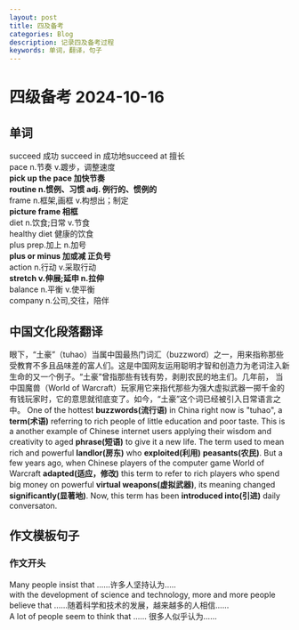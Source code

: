 ```yaml
---
layout: post
title: 四及备考
categories: Blog
description: 记录四及备考过程
keywords: 单词，翻译，句子
---
```


# 四级备考 2024-10-16
## 单词
succeed 成功
succeed in 成功地succeed at 擅长  
pace n.节奏  v.踱步，调整速度  
**pick up the pace 加快节奏**  
**routine n.惯例、习惯 adj. 例行的、惯例的**    
frame n.框架,画框 v.构想出；制定    
**picture frame 相框**  
diet n.饮食;日常 v.节食  
healthy diet 健康的饮食  
plus prep.加上 n.加号  
**plus or minus 加或减 正负号**  
action n.行动 v.采取行动  
**stretch v.伸展;延申 n.拉伸**  
balance n.平衡 v.使平衡  
company n.公司,交往，陪伴  
## 中国文化段落翻译  
眼下，“土豪”（tuhao）当属中国最热门词汇（buzzword）之一，用来指称那些受教育不多且品味差的富人们。这是中国网友运用聪明才智和创造力为老词注入新生命的又一个例子。“土豪”曾指那些有钱有势，剥削农民的地主们。几年前， 当中国魔兽（World of Warcraft）玩家用它来指代那些为强大虚拟武器一掷千金的有钱玩家时，它的意思就彻底变了。如今，“土豪”这个词已经被引入日常语言之中。
 One of the hottest **buzzwords(流行语)** in China right now is "tuhao", a **term(术语)** referring to rich people of little education and poor taste. This is a another example of Chinese internet users applying their wisdom and creativity to aged **phrase(短语)** to give it a new life. The term used to mean rich and powerful **landlor(房东)** who **exploited(利用)** **peasants(农民)**. But a few years ago, when Chinese players of the computer game World of Warcraft **adapted(适应，修改)** this term to refer to rich players who spend big money on powerful **virtual weapons(虚拟武器)**, its meaning changed **significantly(显著地)**. Now, this term has been **introduced into(引进)** daily conversaton. 

## 作文模板句子
### 作文开头
Many people insist that ......许多人坚持认为.....  
with the development of science and technology, more and more people believe that ......随着科学和技术的发展，越来越多的人相信......  
A lot of people seem to think that ...... 很多人似乎认为……  






